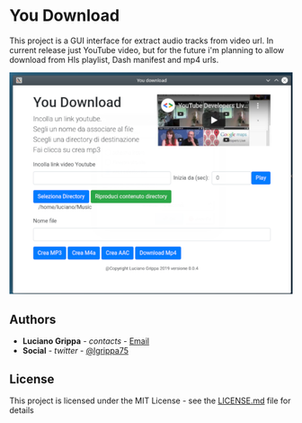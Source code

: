 # You Download

<p>
    This project is a GUI interface for extract audio tracks from video url.
   In current release just YouTube video, but for the future i'm planning to allow download from Hls playlist, Dash manifest and mp4 urls.
</p>

![program interface](docs/you-download.png)


## Authors

* **Luciano Grippa** - *contacts* - [Email](mailto:grippa.luciano@gmail.com)
* **Social** - *twitter* - [@lgrippa75](https://twitter.com/lgrippa75)

## License

This project is licensed under the MIT License - see the [LICENSE.md](LICENSE.md) file for details